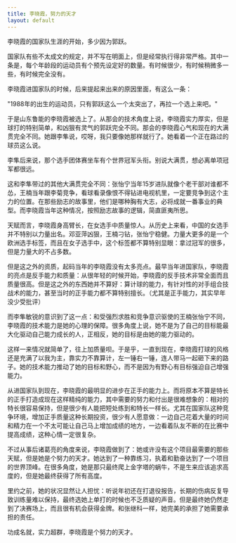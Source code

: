 ```yaml
---
title: 李晓霞，努力的天才
layout: default
---
```

李晓霞的国家队生涯的开始，多少因为郭跃。

国家队有些不太成文的规定，并不写在明面上，但是经常执行得非常严格。其中一条是，每个年龄段的运动员有个预先设定好的数量。有时候很少，有时候稍微多一些，有时候完全没有。

李晓霞进国家队的时候，后来提起来出来的原因里面，有这么一条：

"1988年的出生的运动员，只有郭跃这么一个太突出了，再拉一个选上来吧。"

于是山东鲁能的李晓霞被选上了。从那会的技术角度上说，李晓霞实力厚实，但是球打的特别简单，和凶狠有灵气的郭跃完全不同。那会的李晓霞心气和现在的大满贯完全不同。她跟李隼说，哎呀，我只要像她那样就行了。她看着一个正在路过的球员这么说。

李隼后来说，那个选手团体赛坐车有个世界冠军头衔。别说大满贯，想必离单项冠军都很远。

这和李隼带过的其他大满贯完全不同：张怡宁当年15岁进队就像个老干部对谁都不怂，王楠当年跟李菊竞争，看球看录像恨不得钻进电视机里，一定要竞争到这个主力的位置。在那些励志的故事里，他们是哪种胸有大志，必将成就一番事业的典型。而李晓霞当年这种情况，按照励志故事的逻辑，简直匪夷所思。

天赋而言，李晓霞身高臂长，在女选手中质量惊人。从历史上来看，中国的女选手并不特别以力量出名。邓亚萍凶狠，王楠刁钻，张怡宁稳健。力量大更多的是一个欧洲选手标签，而且在女子选手中，这个标签都不算特别显眼：拿过冠军的很多，但是力量大的不占多数。

但是这之外的资质，起码当年的李晓霞没有太多亮点。最早当年进国家队，李晓霞的亮点是反手能力和质量：从很年轻的时候开始，李晓霞的反手技术非常全面而且质量很高。但是这之外的东西她并不算好：算计球的能力，有针对性的对手组合技战术的能力，甚至当时的正手能力都不算特别擅长。（尤其是正手能力，其实早年没少受批评）



而李隼敏锐的意识到了这一点：和受强烈求胜和竞争意识驱使的王楠张怡宁不同，李晓霞的技术能力是她的心理的保障。很多角度上说，她不是为了自己的目标能最大化驱动自己能力成长的人，正相反，她的目标是由她的能力驱动的。

这样一来情况就简单了，往上加质量呗。于是乎，一直到现在，李晓霞打球的风格还是充满了以我为主，靠实力不靠算计，左一锤右一锤，连人带马一起砸下来的路子。她的技术能力推动了她的目标和野心，而不是因为有野心有目标强迫自己增强能力。

从进国家队到现在，李晓霞的最明显的进步在正手的能力上。而将原本不算是特长的正手打造成现在这样精纯的能力，其中需要的努力和付出是很难想象的：相对的特长很容易保持，但是很少有人能把短处练到和特长一样长。尤其在国家队这种竞争环境，增加正手质量这种长期投资，很少有人愿意做：一边自己花着大量的时间和精力在一个不太可能让自己马上增加成绩的地方，一边看着队友不断的在比赛中提高成绩，这种心情一定很复杂。

不过从事后诸葛亮的角度来说，李晓霞做到了：她或许没有这个项目最需要的那些天赋，但是她是个努力的天才。她达到了一种靠练习，执着和勤奋达到了一个项目的世界顶峰。在很多角度，她是那只最终爬上金字塔的蜗牛，不是生来应该追求高度的，但是她最终获得了所有高度。

里约之前，她的状况显然让人担忧：听说年初还在打退役报告，长期的伤病反复导致训练量难以保持，最终选她上单打的时候也不乏质疑的声音。但是最终她仍然走到了决赛场上，而且很有机会获得金牌。和张继科一样，她完美的承担了她需要承担的责任。

功成名就，实力超群，李晓霞是个努力的天才。
